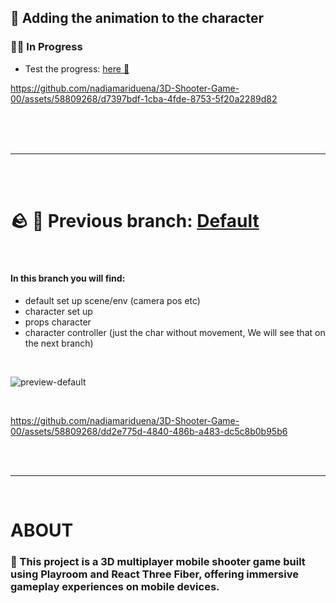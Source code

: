 ## 🚀 Adding the animation to the character

### 🔴🔴 In Progress

- Test the progress: [here 🦄](https://game00-work-in-progress.netlify.app/)

https://github.com/nadiamariduena/3D-Shooter-Game-00/assets/58809268/d7397bdf-1cba-4fde-8753-5f20a2289d82



<br>
<br>
<br>

---

<br>
<br>

# 🪨 🌴 Previous branch: [Default](https://github.com/nadiamariduena/3D-Shooter-Game-00)

<br>

#### In this branch you will find:

- default set up scene/env (camera pos etc)
- character set up
- props character
- character controller (just the char without movement, We will see that on the next branch)

 <br>

![preview-default](https://github.com/nadiamariduena/3D-Shooter-Game-00/assets/58809268/0acd0c37-cc51-4794-9145-65feafad9802)

<br>

https://github.com/nadiamariduena/3D-Shooter-Game-00/assets/58809268/dd2e775d-4840-486b-a483-dc5c8b0b95b6

<br>
<br>

---

<br>

# ABOUT

### 🌈 This project is a 3D multiplayer mobile shooter game built using Playroom and React Three Fiber, offering immersive gameplay experiences on mobile devices.
